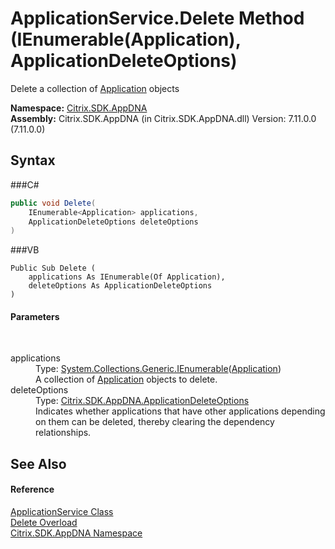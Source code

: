 # ApplicationService.Delete Method (IEnumerable(Application), ApplicationDeleteOptions)
 

Delete a collection of <a href="T_Citrix_SDK_AppDNA_Application">Application</a> objects

**Namespace:**&nbsp;<a href="N_Citrix_SDK_AppDNA">Citrix.SDK.AppDNA</a><br />**Assembly:**&nbsp;Citrix.SDK.AppDNA (in Citrix.SDK.AppDNA.dll) Version: 7.11.0.0 (7.11.0.0)

## Syntax

###C#
```csharp
public void Delete(
	IEnumerable<Application> applications,
	ApplicationDeleteOptions deleteOptions
)
```

###VB
```vbnet
Public Sub Delete ( 
	applications As IEnumerable(Of Application),
	deleteOptions As ApplicationDeleteOptions
)
```


#### Parameters
&nbsp;<dl><dt>applications</dt><dd>Type: <a href="http://msdn2.microsoft.com/en-us/library/9eekhta0" target="_blank">System.Collections.Generic.IEnumerable</a>(<a href="T_Citrix_SDK_AppDNA_Application">Application</a>)<br />A collection of <a href="T_Citrix_SDK_AppDNA_Application">Application</a> objects to delete.</dd><dt>deleteOptions</dt><dd>Type: <a href="T_Citrix_SDK_AppDNA_ApplicationDeleteOptions">Citrix.SDK.AppDNA.ApplicationDeleteOptions</a><br />Indicates whether applications that have other applications depending on them can be deleted, thereby clearing the dependency relationships.</dd></dl>

## See Also


#### Reference
<a href="T_Citrix_SDK_AppDNA_ApplicationService">ApplicationService Class</a><br /><a href="Overload_Citrix_SDK_AppDNA_ApplicationService_Delete">Delete Overload</a><br /><a href="N_Citrix_SDK_AppDNA">Citrix.SDK.AppDNA Namespace</a><br />